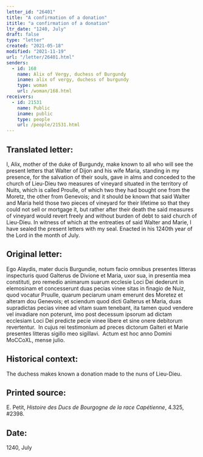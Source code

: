 ```yaml
---
letter_id: "26401"
title: "A confirmation of a donation"
ititle: "a confirmation of a donation"
ltr_date: "1240, July"
draft: false
type: "letter"
created: "2021-05-18"
modified: "2021-11-19"
url: "/letter/26401.html"
senders:
  - id: 168
    name: Alix of Vergy, duchess of Burgundy
    iname: alix of vergy, duchess of burgundy
    type: woman
    url: /woman/168.html
receivers:
  - id: 21531
    name: Public
    iname: public
    type: people
    url: /people/21531.html
---
```

<h2> Translated letter:</h2><p><span>I, Alix, mother of the duke of Burgundy, make known to all who will see the present letters that Walter of Dijon and his wife Maria, standing in my presence, for the salvation of their souls, gave in alms and conceded to the church of Lieu-Dieu two measures of vineyard situated in the territory of Nuits, which is called Proulle, of which two they had bought one from the Moretz, the other from Genevois; and it should be known that said Walter and Maria held those two pieces of vineyard for their lifetime so that they could not sell or mortgage it, but rather after their death the said measures of vineyard would revert freely and without burden of debt to said church of Lieu-Dieu. In witness of which at the entreaties of said Walter and Marie, I have sealed the present letters with my seal. Enacted in his 1240th year of the Lord in the month of July.</span></p><h2 class="mt-4"> Original letter:</h2><p>Ego Alaydis, mater ducis Burgundie, notum facio omnibus presentes litteras inspecturis quod Galterus de Divione et Maria, uxor sua, in presentia mea constituti, pro remedio animarum suarum ecclesie Loci Dei dederunt in elemosinam et concesserunt duas pecias vinee sitas in finagio de Nuiz, quod vocatur Pruulle, quarum peciarum unam emerunt des Moretez et alteram dou Genevois; et sciendum quod dicti Galterus et Maria, duas supradictas pecias vinee ad vitam suam tenebant, ita tamen quod vendere vel invadiare non poterunt, imo post decessum ipsorum ad dictam ecclesiam Loci Dei predicte pecie vinee libere et sine onere debitorum revertentur.&nbsp; In cujus rei testimonium ad preces dictorum Galteri et Marie presentes litteras sigillo meo sigillavi.&nbsp; Actum est hoc anno Domini MoCCoXL, mense julio.</p><h2 class="mt-4"> Historical context:</h2><p>The duchess makes known a donation made to the nuns of Lieu-Dieu.</p><h2 class="mt-4"> Printed source:</h2><p>E. Petit,&nbsp;<em>Histoire des Ducs de Bourgogne&nbsp;</em><i>de la race Capétienne</i>,&nbsp;4.325, #2398.</p><h2 class="mt-4"> Date:</h2>1240, July